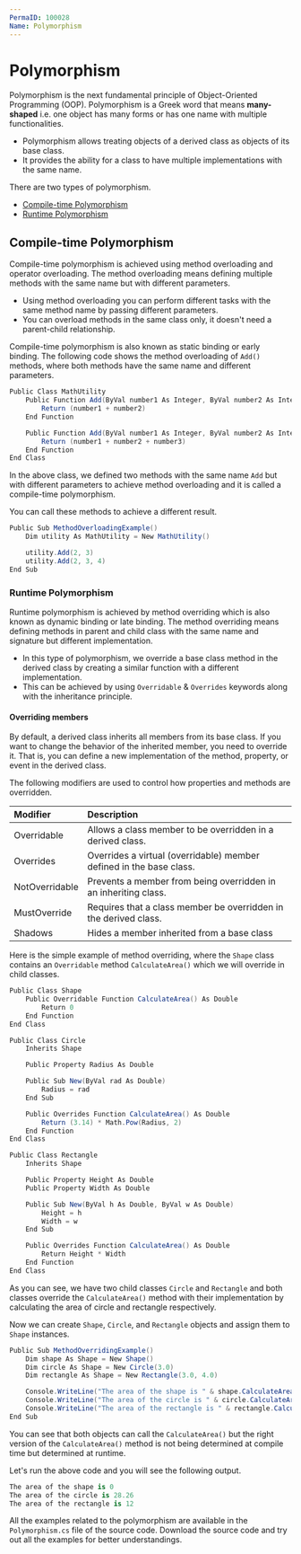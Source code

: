 ```yaml
---
PermaID: 100028
Name: Polymorphism
---
```


# Polymorphism

Polymorphism is the next fundamental principle of Object-Oriented Programming (OOP). Polymorphism is a Greek word that means **many-shaped** i.e. one object has many forms or has one name with multiple functionalities. 

 - Polymorphism allows treating objects of a derived class as objects of its base class. 
 - It provides the ability for a class to have multiple implementations with the same name.

There are two types of polymorphism. 

 - [Compile-time Polymorphism](#compile-time-polymorphism) 
 - [Runtime Polymorphism](#runtime-polymorphism)

## Compile-time Polymorphism

Compile-time polymorphism is achieved using method overloading and operator overloading. The method overloading means defining multiple methods with the same name but with different parameters.

 - Using method overloading you can perform different tasks with the same method name by passing different parameters.
 - You can overload methods in the same class only, it doesn't need a parent-child relationship.

Compile-time polymorphism is also known as static binding or early binding. The following code shows the method overloading of `Add()` methods, where both methods have the same name and different parameters.

```csharp
Public Class MathUtility
    Public Function Add(ByVal number1 As Integer, ByVal number2 As Integer) As Integer
        Return (number1 + number2)
    End Function

    Public Function Add(ByVal number1 As Integer, ByVal number2 As Integer, ByVal number3 As Integer) As Integer
        Return (number1 + number2 + number3)
    End Function
End Class
```

In the above class, we defined two methods with the same name `Add` but with different parameters to achieve method overloading and it is called a compile-time polymorphism.

You can call these methods to achieve a different result.

```csharp
Public Sub MethodOverloadingExample()
    Dim utility As MathUtility = New MathUtility()

    utility.Add(2, 3)
    utility.Add(2, 3, 4)
End Sub
```

### Runtime Polymorphism

Runtime polymorphism is achieved by method overriding which is also known as dynamic binding or late binding. The method overriding means defining methods in parent and child class with the same name and signature but different implementation.

 - In this type of polymorphism, we override a base class method in the derived class by creating a similar function with a different implementation.
 - This can be achieved by using `Overridable` & `Overrides` keywords along with the inheritance principle.

#### Overriding members

By default, a derived class inherits all members from its base class. If you want to change the behavior of the inherited member, you need to override it. That is, you can define a new implementation of the method, property, or event in the derived class.

The following modifiers are used to control how properties and methods are overridden.

| Modifier      | Description                                                               |
| :-------------| :-------------------------------------------------------------------------|
| Overridable   | Allows a class member to be overridden in a derived class.                |
| Overrides     | Overrides a virtual (overridable) member defined in the base class.       |
| NotOverridable| Prevents a member from being overridden in an inheriting class.           |
| MustOverride  | Requires that a class member be overridden in the derived class.       |
| Shadows       | Hides a member inherited from a base class                                |

Here is the simple example of method overriding, where the `Shape` class contains an `Overridable` method `CalculateArea()` which we will override in child classes.

```csharp
Public Class Shape
    Public Overridable Function CalculateArea() As Double
        Return 0
    End Function
End Class

Public Class Circle
    Inherits Shape

    Public Property Radius As Double

    Public Sub New(ByVal rad As Double)
        Radius = rad
    End Sub

    Public Overrides Function CalculateArea() As Double
        Return (3.14) * Math.Pow(Radius, 2)
    End Function
End Class

Public Class Rectangle
    Inherits Shape

    Public Property Height As Double
    Public Property Width As Double

    Public Sub New(ByVal h As Double, ByVal w As Double)
        Height = h
        Width = w
    End Sub

    Public Overrides Function CalculateArea() As Double
        Return Height * Width
    End Function
End Class
```

As you can see, we have two child classes `Circle` and  `Rectangle` and both classes override the `CalculateArea()` method with their implementation by calculating the area of circle and rectangle respectively.

Now we can create `Shape`, `Circle`, and `Rectangle` objects and assign them to `Shape` instances.

```csharp
Public Sub MethodOverridingExample()
    Dim shape As Shape = New Shape()
    Dim circle As Shape = New Circle(3.0)
    Dim rectangle As Shape = New Rectangle(3.0, 4.0)

    Console.WriteLine("The area of the shape is " & shape.CalculateArea())
    Console.WriteLine("The area of the circle is " & circle.CalculateArea())
    Console.WriteLine("The area of the rectangle is " & rectangle.CalculateArea())
End Sub
```

You can see that both objects can call the `CalculateArea()` but the right version of the `CalculateArea()` method is not being determined at compile time but determined at runtime. 

Let's run the above code and you will see the following output.

```csharp
The area of the shape is 0
The area of the circle is 28.26
The area of the rectangle is 12
```

All the examples related to the polymorphism are available in the `Polymorphism.cs` file of the source code. Download the source code and try out all the examples for better understandings.
